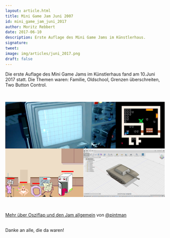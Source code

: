 ```yaml
---
layout: article.html
title: Mini Game Jam Juni 2007
id: mini_game_jam_juni_2017
author: Moritz Rebbert
date: 2017-06-10
description: Erste Auflage des Mini Game Jams im Künstlerhaus.
signature:
tweet:
image: img/articles/juni_2017.png
draft: false
---
```

Die erste Auflage des Mini Game Jams im Künstlerhaus fand am 10.Juni 2017 statt.
Die Themen waren: Familie, Oldschool, Grenzen überschreiten, Two Button Control.

<br>

![alt text](/img/articles/juni_2017.png)

<br>

[Mehr über Osziflap und den Jam allgemein](https://www.bakera.de/wp/2017/06/klein-aber-fein-der-minigamejam-in-dortmund/) von [@pintman](https://twitter.com/pintman)

<br>
Danke an alle, die da waren!
